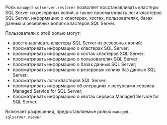 Роль `managed-sqlserver.restorer` позволяет восстанавливать кластеры SQL Server из резервных копий, а также просматривать логи кластеров SQL Server, информацию о кластерах, хостах, пользователях, базах данных и резервных копиях кластеров SQL Server.

Пользователи с этой ролью могут:
* восстанавливать кластеры SQL Server из резервных копий;
* просматривать информацию о кластерах SQL Server;
* просматривать информацию о хостах кластеров SQL Server;
* просматривать информацию о пользователях SQL Server;
* просматривать информацию о базах данных SQL Server;
* просматривать информацию о резервных копиях баз данных SQL Server;
* просматривать логи кластеров SQL Server;
* просматривать информацию об операциях с ресурсами сервиса Managed Service for SQL Server;
* просматривать информацию о квотах сервиса Managed Service for SQL Server.

Включает разрешения, предоставляемые ролью `managed-sqlserver.viewer`.